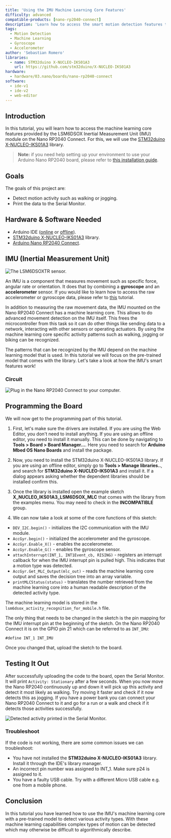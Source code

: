```yaml
---
title: 'Using the IMU Machine Learning Core Features'
difficulty: advanced
compatible-products: [nano-rp2040-connect]
description: 'Learn how to access the smart motion detection features that come with the LSM6DSOX IMU module.'
tags:
  - Motion Detection
  - Machine Learning
  - Gyroscope
  - Accelerometer
author: 'Sebastian Romero'
libraries:
  - name: STM32duino X-NUCLEO-IKS01A3
    url: https://github.com/stm32duino/X-NUCLEO-IKS01A3
hardware:
  - hardware/03.nano/boards/nano-rp2040-connect
software:
  - ide-v1
  - ide-v2
  - web-editor
---
```


## Introduction

In this tutorial, you will learn how to access the machine learning core features provided by the LSM6DSOX Inertial Measurement Unit (IMU) module on the Nano RP2040 Connect. For this, we will use the [STM32duino X-NUCLEO-IKS01A3](https://github.com/stm32duino/X-NUCLEO-IKS01A3) library.

>**Note:** if you need help setting up your environment to use your Arduino Nano RP2040 board, please refer to [this installation guide](/software/ide-v1/installing-mbed-os-nano-boards).

## Goals

The goals of this project are:

- Detect motion activity such as walking or jogging.
- Print the data to the Serial Monitor.

## Hardware & Software Needed

- Arduino IDE ([online](https://create.arduino.cc/) or [offline](https://www.arduino.cc/en/main/software)).
- [STM32duino X-NUCLEO-IKS01A3](https://github.com/stm32duino/X-NUCLEO-IKS01A3) library.
- [Arduino Nano RP2040 Connect](https://store.arduino.cc/nano-rp2040-connect).

## IMU (Inertial Measurement Unit)

![The LSM6DSOXTR sensor.](assets/rp2040-imu-basics-img-02.png)

An IMU is a component that measures movement such as specific force, angular rate or orientation. It does that by combining a **gyroscope** and an **accelerometer** sensor.
If you would like to learn how to access the raw accelerometer or gyroscope data, please refer to [this](/tutorials/nano-rp2040-connect/rp2040-imu-basics) tutorial.

In addition to measuring the raw movement data, the IMU mounted on the Nano RP2040 Connect has a machine learning core. This allows to do advanced movement detection on the IMU itself. This frees the microcontroller from this task so it can do other things like sending data to a network, interacting with other sensors or operating actuators. By using the machine learning core specific activity patterns such as walking, jogging or biking can be recognized.

The patterns that can be recognized by the IMU depend on the machine learning model that is used. In this tutorial we will focus on the pre-trained model that comes with the library.
Let's take a look at how the IMU's smart features work!

### Circuit

![Plug in the Nano RP2040 Connect to your computer.](assets/rp2040-imu-basics-img-01.png)

## Programming the Board

We will now get to the programming part of this tutorial.

1. First, let's make sure the drivers are installed. If you are using the Web Editor, you don't need to install anything. If you are using an offline editor, you need to install it manually. This can be done by navigating to **Tools > Board > Board Manager...**. Here you need to search for **Arduino Mbed OS Nano Boards** and install the package.

2. Now, you need to install the STM32duino X-NUCLEO-IKS01A3 library. If you are using an offline editor, simply go to **Tools > Manage libraries..**, and search for **STM32duino X-NUCLEO-IKS01A3** and install it. If a dialog appears asking whether the dependent libraries should be installed confirm this.

3. Once the library is installed open the example sketch **X_NUCLEO_IKS01A3_LSM6DSOX_MLC** that comes with the library from the examples menu. You may need to check in the **INCOMPATIBLE** group.

4. We can now take a look at some of the core functions of this sketch:

- `DEV_I2C.begin()` - initializes the I2C communication with the IMU module.
- `AccGyr.begin()` - initialized the accelerometer and the gyroscope.
- `AccGyr.Enable_X()` - enables the accelerometer.
- `AccGyr.Enable_G()` - enables the gyroscope sensor.
- `attachInterrupt(INT_1, INT1Event_cb, RISING)` - registers an interrupt callback for when the IMU interrupt pin is pulled high. This indicates that a motion type was detected.
- `AccGyr.Get_MLC_Output(mlc_out)` - reads the machine learning core output and saves the decision tree into an array variable.
- `printMLCStatus(status)` - translates the number retrieved from the machine learning core into a human readable description of the detected activity type.

The machine learning model is stored in the `lsm6dsox_activity_recognition_for_mobile.h` file.

The only thing that needs to be changed in the sketch is the pin mapping for the IMU interrupt pin at the beginning of the sketch. On the Nano RP2040 Connect it is on the GPIO pin 21 which can be referred to as `INT_IMU`:

`#define INT_1 INT_IMU`

Once you changed that, upload the sketch to the board.

## Testing It Out

After successfully uploading the code to the board, open the Serial Monitor. It will print `Activity: Stationary` after a few seconds. When you now move the Nano RP2040 continuously up and down it will pick up this activity and detect it most likely as walking. Try moving it faster and check if it now detects this as jogging. If you have a power bank you can connect your Nano RP2040 Connect to it and go for a run or a walk and check if it detects those activities successfully.

![Detected activity printed in the Serial Monitor.](assets/rp2040-imu-advanced-activity.png)

### Troubleshoot

If the code is not working, there are some common issues we can troubleshoot:

- You have not installed the **STM32duino X-NUCLEO-IKS01A3** library. Install it through the IDE's library manager.
- An incorrect pin number was assigned to INT_1. Make sure p24 is assigned to it.
- You have a faulty USB cable. Try with a different Micro USB cable e.g. one from a mobile phone.

## Conclusion

In this tutorial you have learned how to use the IMU's machine learning core with a pre-trained model to detect various activity types. With these machine learning capabilities complex types of motion can be detected which may otherwise be difficult to algorithmically describe.